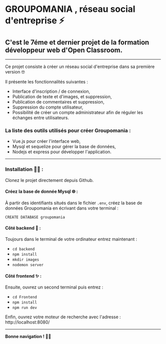 # GROUPOMANIA , réseau social d'entreprise  :zap:

## C'est le 7éme et dernier projet de la formation développeur web d'Open Classroom.

*********************

Ce projet consiste à créer un réseau social d'entreprise dans sa première version  :nerd_face: 

Il présente les fonctionnalités suivantes : 
* Interface d'inscription / de connexion,
* Publication de texte et d'images, et suppression,
* Publication de commentaires et suppression,
* Suppression du compte utilisateur,
* Possibilité de créer un compte administrateur afin de réguler les échanges entre utilisateurs.

### La liste des outils utilisés pour créer Groupomania :

* Vue.js pour créer l'interface web,
* Mysql et sequelize pour gérer la base de données,
* Nodejs et express pour développer l'application.

*********************

### Installation  :woman_technologist:  :

Clonez le projet directement depuis Github.

#### Créez la base de donnée Mysql  :globe_with_meridians:  : 

À partir des identifiants situés dans le fichier `.env`, créez la base de données Groupomania en écrivant dans votre terminal : 

`CREATE DATABASE groupomania`

#### Côté backend  :wrench:  : 

Toujours dans le terminal de votre ordinateur entrez maintenant : 

- `cd backend`
- `npm install`
- `mkdir images`
- `nodemon server`

#### Côté frontend 	:sparkles: : 

Ensuite, ouvrez un second terminal puis entrez :

- `cd Frontend`
- `npm install`
- `npm run dev`

Enfin, ouvrez votre moteur de recherche avec l'adresse :  http://localhost:8080/

*********************

**Bonne navigation ! :fairy_woman:**